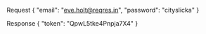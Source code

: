 
Request
{
    "email": "eve.holt@reqres.in",
    "password": "cityslicka"
}

Response
{
    "token": "QpwL5tke4Pnpja7X4"
}